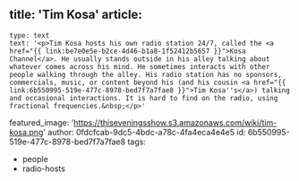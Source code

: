 title: 'Tim Kosa'
article:
  -
    type: text
    text: '<p>Tim Kosa hosts his own radio station 24/7, called the <a href="{{ link:be7e0e5e-b2ce-4d46-b1a8-1f52412b5657 }}">Kosa Channel</a>. He usually stands outside in his alley talking about whatever comes across his mind. He sometimes interacts with other people walking through the alley. His radio station has no sponsors, commercials, music, or content beyond his (and his cousin <a href="{{ link:6b550995-519e-477c-8978-bed7f7a7fae8 }}">Tim Kosa''s</a>) talking and occasional interactions. It is hard to find on the radio, using fractional frequencies.&nbsp;</p>'
featured_image: 'https://thiseveningsshow.s3.amazonaws.com/wiki/tim-kosa.png'
author: 0fdcfcab-9dc5-4bdc-a78c-4fa4eca4e4e5
id: 6b550995-519e-477c-8978-bed7f7a7fae8
tags:
  - people
  - radio-hosts
